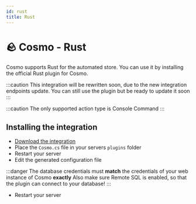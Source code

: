 ```yaml
---
id: rust
title: Rust
---
```


# 🪨 Cosmo - Rust
Cosmo supports Rust for the automated store. You can use it by installing the official Rust plugin for Cosmo.

:::caution
This integration will be rewritten soon, due to the new integration endpoints update.
You can still use the plugin but be ready to update it soon
:::

:::caution
The only supported action type is Console Command
:::

## Installing the integration
* [Download the integration](https://github.com/tbdscripts/cosmo-rust/archive/refs/heads/master.zip)
* Place the `Cosmo.cs` file in your servers `plugins` folder
* Restart your server
* Edit the generated configuration file

:::danger
The database credentials must **match** the credentials of your web instance of Cosmo **exactly**
Also make sure Remote SQL is enabled, so that the plugin can connect to your database!
:::

* Restart your server